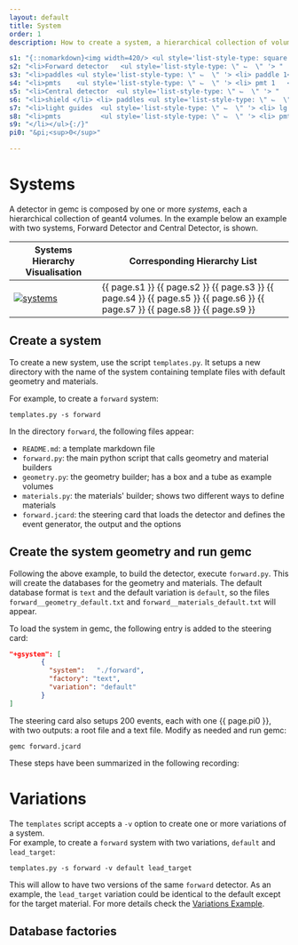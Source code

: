 ```yaml
---
layout: default
title: System
order: 1
description: How to create a system, a hierarchical collection of volumes.

s1: "{::nomarkdown}<img width=420/> <ul style='list-style-type: square'>"
s2: "<li>Forward detector   <ul style='list-style-type: \" ⌙ ︎ \" '> "
s3: "<li>paddles <ul style='list-style-type: \" ⌙ ︎ \" '> <li> paddle 1</li> <li> ... </li> </ul> </li>  "
s4: "<li>pmts    <ul style='list-style-type: \" ⌙ ︎ \" '> <li> pmt 1   </li> <li> ... </li> </ul> </li> </ul> </li>"
s5: "<li>Central detector  <ul style='list-style-type: \" ⌙ ︎ \" '> "
s6: "<li>shield </li> <li> paddles <ul style='list-style-type: \" ⌙ ︎ \" '>  "
s7: "<li>light guides  <ul style='list-style-type: \" ⌙ ︎ \" '> <li> lg 1   </li> <li> ... </li> </ul> </li> "
s8: "<li>pmts          <ul style='list-style-type: \" ⌙ ︎ \" '> <li> pmt 1  </li> <li> ... </li> </ul> </li> </ul> </li>"
s9: "</li></ul>{:/}"
pi0: "&pi;<sup>0</sup>"

---
```


# Systems


A detector in gemc is composed by one or more *systems*, each a hierarchical collection of geant4 volumes. 
In the example below an example with two systems, Forward Detector and Central Detector, is shown.


| Systems Hierarchy Visualisation       | Corresponding Hierarchy List                                                                                                  |
|---------------------------------------|-------------------------------------------------------------------------------------------------------------------------------|
| [![systems]](../documentation/system) | {{ page.s1 }} {{ page.s2 }} {{ page.s3 }} {{ page.s4 }} {{ page.s5 }} {{ page.s6 }} {{ page.s7 }} {{ page.s8 }} {{ page.s9 }} |

## Create a system

To create a new system, use the script `templates.py`. It setups a new directory 
with the name of the system containing template files with default geometry and materials. 

For example, to create a `forward` system:

``` 
templates.py -s forward
```

In the directory `forward`, the following files appear:

- `README.md`:  a template markdown file   
- `forward.py`: the main python script that calls geometry and material builders    
- `geometry.py`: the geometry builder; has a box and a tube as example volumes
- `materials.py`: the materials' builder; shows two different ways to define materials
- `forward.jcard`: the steering card that loads the detector and defines the event generator, the output and the options

## Create the system geometry and run gemc

Following the above example, to build the detector, execute `forward.py`.  This will create the databases for the geometry and materials. The default 
database format is `text` and the default variation is `default`, so the files 
`forward__geometry_default.txt` and `forward__materials_default.txt` will appear.

To load the system in gemc, the following entry is added to the steering card:

```json
"+gsystem": [
        {
          "system":   "./forward",
          "factory": "text",
          "variation": "default"
        }
]
```

The steering card also setups 200 events, each with one {{ page.pi0 }}, with two outputs: a root file and a text file. Modify as 
needed and run gemc:

```
gemc forward.jcard
```

These steps have been summarized in the following recording:

<script async id="asciicast-1wDOXfYmQKs53O31nOIlIDLda" src="https://asciinema.org/a/1wDOXfYmQKs53O31nOIlIDLda.js" data-autoplay="true" data-loop="true"></script>        
			 
                   
# Variations

The `templates` script accepts a `-v` option to create one or more variations of a system.  
For example, to create a `forward` system with two variations, `default` and `lead_target`:

```
templates.py -s forward -v default lead_target
```
This will allow to have two versions of the same `forward` detector. As an example, the `lead_target` variation could be identical
to the default except for the target material. For more details check the [Variations Example](https://github.com/maureeungaro/sci-g/tree/main/examples/variations).





  ## Database factories		
    



<br/>

[systems]: /home/assets/images/systems.png
